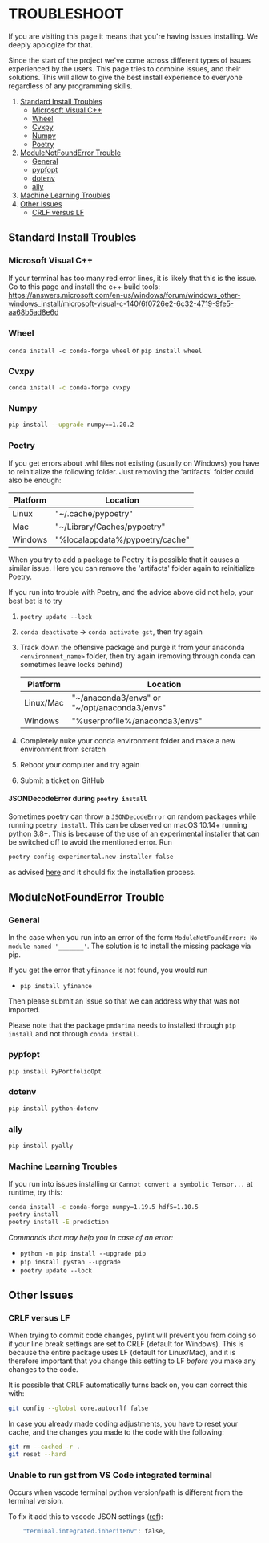 # TROUBLESHOOT

If you are visiting this page it means that you're having issues installing. We deeply apologize for that.

Since the start of the project we've come across different types of issues experienced by the users. This page tries to
combine issues, and their solutions. This will allow to give the best install experience to everyone regardless of any
programming skills.

<ol>
<li>
  <a href="#">Standard Install Troubles</a>
  <ul>
    <li><a href="#microsoft-visual-v++">Microsoft Visual C++</a></li>
    <li><a href="#wheel">Wheel</a></li>
    <li><a href="#cvxpy">Cvxpy</a></li>
    <li><a href="#numpy">Numpy</a></li>
    <li><a href="#Poetry">Poetry</a></li>
  </ul>
</li>
<li>
  <a href="#">ModuleNotFoundError Trouble</a>
  <ul>
    <li><a href="#general">General</a></li>
    <li><a href="#pypfopt">pypfopt</a></li>
    <li><a href="#dotenv">dotenv</a></li>
    <li><a href="#ally">ally</a></li>
  </ul>
</li>
<li>
  <a href="#machine-learning-troubles">Machine Learning Troubles</a>
</li>
<li>
  <a href="#other-issues">Other Issues</a>
  <ul>
    <li><a href="#CRLF-versus-LF">CRLF versus LF</a></li>
  </ul>
</li>
</ol>

## Standard Install Troubles

### Microsoft Visual C++

If your terminal has too many red error lines, it is likely that this is the issue. Go to this page and install the c++
build tools:
<https://answers.microsoft.com/en-us/windows/forum/windows_other-windows_install/microsoft-visual-c-140/6f0726e2-6c32-4719-9fe5-aa68b5ad8e6d>

### Wheel

`conda install -c conda-forge wheel` or `pip install wheel`

### Cvxpy

```bash
conda install -c conda-forge cvxpy
```

### Numpy

```bash
pip install --upgrade numpy==1.20.2
```

### Poetry

If you get errors about .whl files not existing (usually on Windows) you have to reinitialize the following folder.
Just removing the 'artifacts' folder could also be enough:

| Platform | Location                        |
| -------- | ------------------------------- |
| Linux    | "~/.cache/pypoetry"             |
| Mac      | "~/Library/Caches/pypoetry"     |
| Windows  | "%localappdata%/pypoetry/cache" |

When you try to add a package to Poetry it is possible that it causes a similar issue. Here you can remove the
'artifacts' folder again to reinitialize Poetry.

If you run into trouble with Poetry, and the advice above did not help, your best bet is to try

1. `poetry update --lock`

2. `conda deactivate` -> `conda activate gst`, then try again

3. Track down the offensive package and purge it from your anaconda `<environment_name>` folder, then try again
   (removing through conda can sometimes leave locks behind)

   | Platform  | Location                                     |
   | --------- | -------------------------------------------- |
   | Linux/Mac | "~/anaconda3/envs" or "~/opt/anaconda3/envs" |
   | Windows   | "%userprofile%/anaconda3/envs"               |

4. Completely nuke your conda environment folder and make a new environment from scratch

5. Reboot your computer and try again

6. Submit a ticket on GitHub

#### JSONDecodeError during `poetry install`

Sometimes poetry can throw a `JSONDecodeError` on random packages while running `poetry install`.
This can be observed on macOS 10.14+ running python 3.8+.
This is because of the use of an experimental installer that can be switched off to avoid the mentioned error.
Run

```bash
poetry config experimental.new-installer false
```

as advised [here](https://github.com/python-poetry/poetry/issues/4210) and it should fix the installation process.


## ModuleNotFoundError Trouble

### General

In the case when you run into an error of the form `ModuleNotFoundError: No module named '_______'`. The solution is to
install the missing package via pip.

If you get the error that `yfinance` is not found, you would run

- `pip install yfinance`

Then please submit an issue so that we can address why that was not imported.

Please note that the package `pmdarima` needs to installed through `pip install` and not through `conda install`.

### pypfopt

```bash
pip install PyPortfolioOpt
```

### dotenv

```bash
pip install python-dotenv
```

### ally

```bash
pip install pyally
```

### Machine Learning Troubles

If you run into issues installing or `Cannot convert a symbolic Tensor...` at runtime, try this:

```bash
conda install -c conda-forge numpy=1.19.5 hdf5=1.10.5
poetry install
poetry install -E prediction
```

_Commands that may help you in case of an error:_

- `python -m pip install --upgrade pip`
- `pip install pystan --upgrade`
- `poetry update --lock`

## Other Issues

### CRLF versus LF

When trying to commit code changes, pylint will prevent you from doing so if your line break settings are set to
CRLF (default for Windows). This is because the entire package uses LF (default for Linux/Mac), and it is therefore
important that you change this setting to LF _before_ you make any changes to the code.

It is possible that CRLF automatically turns back on, you can correct this with:

```bash
git config --global core.autocrlf false
```

In case you already made coding adjustments, you have to reset your cache, and the changes you made to the code with
the following:

```bash
git rm --cached -r .
git reset --hard
```

### Unable to run gst from VS Code integrated terminal

Occurs when vscode terminal python version/path is different from the terminal version.

To fix it add this to vscode JSON settings ([ref](https://stackoverflow.com/questions/54582361/vscode-terminal-shows-incorrect-python-version-and-path-launching-terminal-from)):

```bash
    "terminal.integrated.inheritEnv": false,
```
